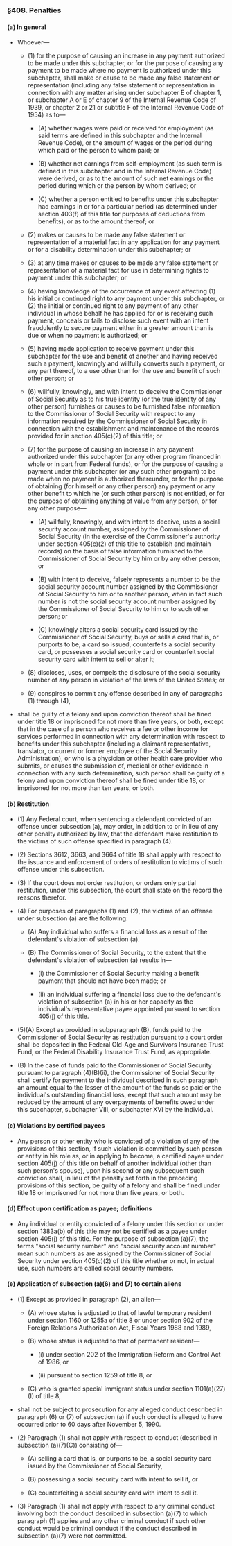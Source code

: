 ### §408. Penalties
#### (a) In general
* Whoever—

  * (1) for the purpose of causing an increase in any payment authorized to be made under this subchapter, or for the purpose of causing any payment to be made where no payment is authorized under this subchapter, shall make or cause to be made any false statement or representation (including any false statement or representation in connection with any matter arising under subchapter E of chapter 1, or subchapter A or E of chapter 9 of the Internal Revenue Code of 1939, or chapter 2 or 21 or subtitle F of the Internal Revenue Code of 1954) as to—

    * (A) whether wages were paid or received for employment (as said terms are defined in this subchapter and the Internal Revenue Code), or the amount of wages or the period during which paid or the person to whom paid; or

    * (B) whether net earnings from self-employment (as such term is defined in this subchapter and in the Internal Revenue Code) were derived, or as to the amount of such net earnings or the period during which or the person by whom derived; or

    * (C) whether a person entitled to benefits under this subchapter had earnings in or for a particular period (as determined under section 403(f) of this title for purposes of deductions from benefits), or as to the amount thereof; or


  * (2) makes or causes to be made any false statement or representation of a material fact in any application for any payment or for a disability determination under this subchapter; or

  * (3) at any time makes or causes to be made any false statement or representation of a material fact for use in determining rights to payment under this subchapter; or

  * (4) having knowledge of the occurrence of any event affecting (1) his initial or continued right to any payment under this subchapter, or (2) the initial or continued right to any payment of any other individual in whose behalf he has applied for or is receiving such payment, conceals or fails to disclose such event with an intent fraudulently to secure payment either in a greater amount than is due or when no payment is authorized; or

  * (5) having made application to receive payment under this subchapter for the use and benefit of another and having received such a payment, knowingly and willfully converts such a payment, or any part thereof, to a use other than for the use and benefit of such other person; or

  * (6) willfully, knowingly, and with intent to deceive the Commissioner of Social Security as to his true identity (or the true identity of any other person) furnishes or causes to be furnished false information to the Commissioner of Social Security with respect to any information required by the Commissioner of Social Security in connection with the establishment and maintenance of the records provided for in section 405(c)(2) of this title; or

  * (7) for the purpose of causing an increase in any payment authorized under this subchapter (or any other program financed in whole or in part from Federal funds), or for the purpose of causing a payment under this subchapter (or any such other program) to be made when no payment is authorized thereunder, or for the purpose of obtaining (for himself or any other person) any payment or any other benefit to which he (or such other person) is not entitled, or for the purpose of obtaining anything of value from any person, or for any other purpose—

    * (A) willfully, knowingly, and with intent to deceive, uses a social security account number, assigned by the Commissioner of Social Security (in the exercise of the Commissioner's authority under section 405(c)(2) of this title to establish and maintain records) on the basis of false information furnished to the Commissioner of Social Security by him or by any other person; or

    * (B) with intent to deceive, falsely represents a number to be the social security account number assigned by the Commissioner of Social Security to him or to another person, when in fact such number is not the social security account number assigned by the Commissioner of Social Security to him or to such other person; or

    * (C) knowingly alters a social security card issued by the Commissioner of Social Security, buys or sells a card that is, or purports to be, a card so issued, counterfeits a social security card, or possesses a social security card or counterfeit social security card with intent to sell or alter it;


  * (8) discloses, uses, or compels the disclosure of the social security number of any person in violation of the laws of the United States; or

  * (9) conspires to commit any offense described in any of paragraphs (1) through (4),


* shall be guilty of a felony and upon conviction thereof shall be fined under title 18 or imprisoned for not more than five years, or both, except that in the case of a person who receives a fee or other income for services performed in connection with any determination with respect to benefits under this subchapter (including a claimant representative, translator, or current or former employee of the Social Security Administration), or who is a physician or other health care provider who submits, or causes the submission of, medical or other evidence in connection with any such determination, such person shall be guilty of a felony and upon conviction thereof shall be fined under title 18, or imprisoned for not more than ten years, or both.

#### (b) Restitution
* (1) Any Federal court, when sentencing a defendant convicted of an offense under subsection (a), may order, in addition to or in lieu of any other penalty authorized by law, that the defendant make restitution to the victims of such offense specified in paragraph (4).

* (2) Sections 3612, 3663, and 3664 of title 18 shall apply with respect to the issuance and enforcement of orders of restitution to victims of such offense under this subsection.

* (3) If the court does not order restitution, or orders only partial restitution, under this subsection, the court shall state on the record the reasons therefor.

* (4) For purposes of paragraphs (1) and (2), the victims of an offense under subsection (a) are the following:

  * (A) Any individual who suffers a financial loss as a result of the defendant's violation of subsection (a).

  * (B) The Commissioner of Social Security, to the extent that the defendant's violation of subsection (a) results in—

    * (i) the Commissioner of Social Security making a benefit payment that should not have been made; or

    * (ii) an individual suffering a financial loss due to the defendant's violation of subsection (a) in his or her capacity as the individual's representative payee appointed pursuant to section 405(j) of this title.


* (5)(A) Except as provided in subparagraph (B), funds paid to the Commissioner of Social Security as restitution pursuant to a court order shall be deposited in the Federal Old-Age and Survivors Insurance Trust Fund, or the Federal Disability Insurance Trust Fund, as appropriate.

* (B) In the case of funds paid to the Commissioner of Social Security pursuant to paragraph (4)(B)(ii), the Commissioner of Social Security shall certify for payment to the individual described in such paragraph an amount equal to the lesser of the amount of the funds so paid or the individual's outstanding financial loss, except that such amount may be reduced by the amount of any overpayments of benefits owed under this subchapter, subchapter VIII, or subchapter XVI by the individual.

#### (c) Violations by certified payees
* Any person or other entity who is convicted of a violation of any of the provisions of this section, if such violation is committed by such person or entity in his role as, or in applying to become, a certified payee under section 405(j) of this title on behalf of another individual (other than such person's spouse), upon his second or any subsequent such conviction shall, in lieu of the penalty set forth in the preceding provisions of this section, be guilty of a felony and shall be fined under title 18 or imprisoned for not more than five years, or both.

#### (d) Effect upon certification as payee; definitions
* Any individual or entity convicted of a felony under this section or under section 1383a(b) of this title may not be certified as a payee under section 405(j) of this title. For the purpose of subsection (a)(7), the terms "social security number" and "social security account number" mean such numbers as are assigned by the Commissioner of Social Security under section 405(c)(2) of this title whether or not, in actual use, such numbers are called social security numbers.

#### (e) Application of subsection (a)(6) and (7) to certain aliens
* (1) Except as provided in paragraph (2), an alien—

  * (A) whose status is adjusted to that of lawful temporary resident under section 1160 or 1255a of title 8 or under section 902 of the Foreign Relations Authorization Act, Fiscal Years 1988 and 1989,

  * (B) whose status is adjusted to that of permanent resident—

    * (i) under section 202 of the Immigration Reform and Control Act of 1986, or

    * (ii) pursuant to section 1259 of title 8, or


  * (C) who is granted special immigrant status under section 1101(a)(27)(I) of title 8,


* shall not be subject to prosecution for any alleged conduct described in paragraph (6) or (7) of subsection (a) if such conduct is alleged to have occurred prior to 60 days after November 5, 1990.

* (2) Paragraph (1) shall not apply with respect to conduct (described in subsection (a)(7)(C)) consisting of—

  * (A) selling a card that is, or purports to be, a social security card issued by the Commissioner of Social Security,

  * (B) possessing a social security card with intent to sell it, or

  * (C) counterfeiting a social security card with intent to sell it.


* (3) Paragraph (1) shall not apply with respect to any criminal conduct involving both the conduct described in subsection (a)(7) to which paragraph (1) applies and any other criminal conduct if such other conduct would be criminal conduct if the conduct described in subsection (a)(7) were not committed.